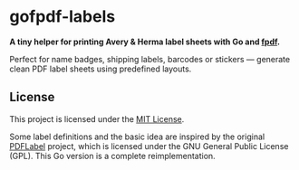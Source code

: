# gofpdf-labels

**A tiny helper for printing Avery & Herma label sheets with Go and [fpdf](https://codeberg.org/go-pdf/fpdf/).**

Perfect for name badges, shipping labels, barcodes or stickers — generate clean PDF label sheets using predefined layouts.

## License

This project is licensed under the [MIT License](LICENSE).

Some label definitions and the basic idea are inspired by the original [PDFLabel](https://github.com/Uskur/PdfLabel) project, which is licensed under the GNU General Public License (GPL). This Go version is a complete reimplementation.
